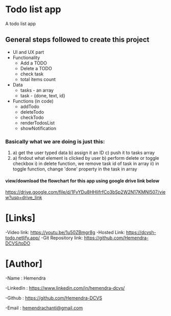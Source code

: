 # Todo list app
A todo list app

## General steps followed to create this project

- UI and UX part
- Functionality
	- Add a TODO
	- Delete a TODO
	- check task
	- total items count
- Data
	- tasks - an array
	- task - {done, text, id}
- Functions (in code)
	- addTodo
	- deleteTodo
	- checkTodo
	- renderTodosList
	- showNotification



### Basically what we are doing is just this:
1) a) get the user typed data b) assign it an ID c) push it to tasks array
2) a) findout what element is clicked by user b) perform delete or toggle checkbox
i)  in delete function, we remove task id of task in array 
ii) in toggle function, change 'done' property in the task in array

#### view/download the flowchart for this app using google drive link below
https://drive.google.com/file/d/1FvYDu8HHIifrfCo3bSp2W2N17KMNI507/view?usp=drive_link

# [Links]
-Video link: https://youtu.be/1u50ZBmgr8g
-Hosted Link: https://dcvsh-todo.netlify.app/
-Git Repository link: https://github.com/Hemendra-DCVS/toDO


# [Author]
-Name : Hemendra

-LinkedIn : https://www.linkedin.com/in/hemendra-dcvs/

-Github : https://github.com/Hemendra-DCVS

-Email : hemendrachanti@gmail.com